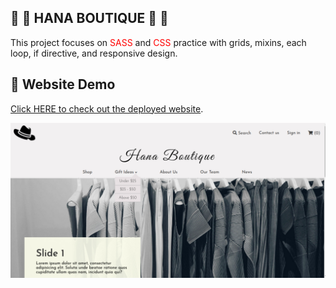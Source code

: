 ## :ribbon: :dress: HANA BOUTIQUE :dress: :ribbon:

This project focuses on <span style="color:red">SASS</span> and <span style="color:red">CSS</span> practice with grids, mixins, each loop, if directive, and responsive design.

## :high_heel: Website Demo

[Click HERE to check out the deployed website](). </br>

![Demo](./images/hana-demo.jpg)
